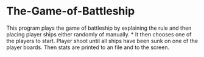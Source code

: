 # The-Game-of-Battleship
This program plays the game of battleship by explaining the rule and then placing player ships either randomly of manually. * It then chooses one of the players to start. Player shoot until all ships have been sunk on one of the player boards. Then stats are printed to an file and to the screen.
